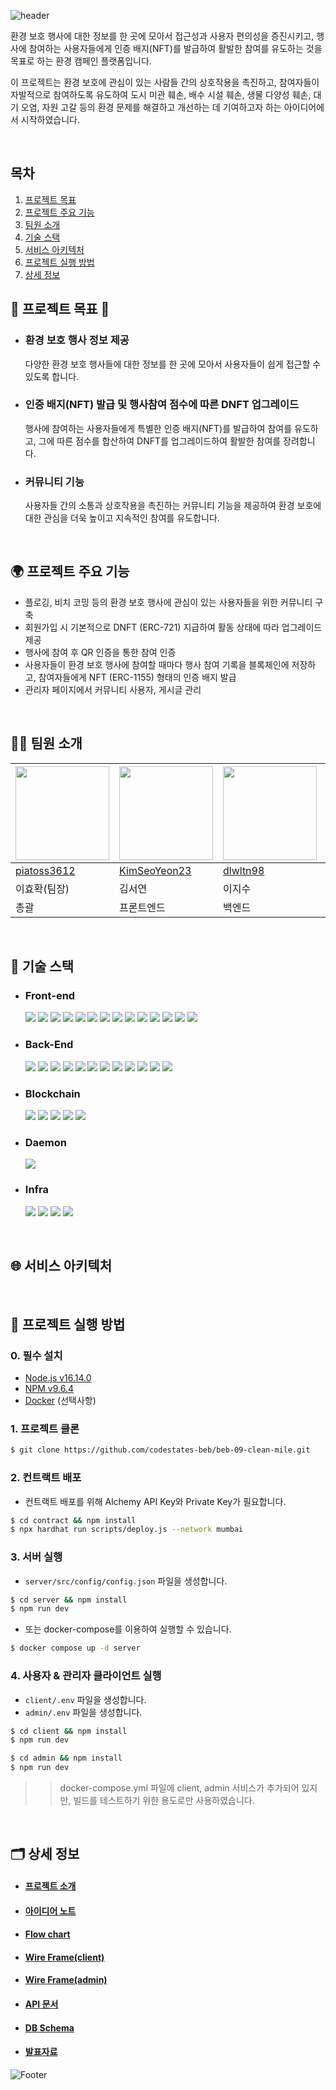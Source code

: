 ![header](https://capsule-render.vercel.app/api?type=Waving&color=0:C6FCA6,100:56D80C&height=220&section=header&text=Clean%20Mile&fontSize=80&fontColor=FFFFFF&fontAlignY=38)

환경 보호 행사에 대한 정보를 한 곳에 모아서 접근성과 사용자 편의성을 증진시키고, 행사에 참여하는 사용자들에게 인증 배지(NFT)를 발급하여 활발한 참여를 유도하는 것을 목표로 하는 환경 캠페인 플랫폼입니다.

이 프로젝트는 환경 보호에 관심이 있는 사람들 간의 상호작용을 촉진하고, 참여자들이 자발적으로 참여하도록 유도하여 도시 미관 훼손, 배수 시설 훼손, 생물 다양성 훼손, 대기 오염, 자원 고갈 등의 환경 문제를 해결하고 개선하는 데 기여하고자 하는 아이디어에서 시작하였습니다.

<br/>

## 목차

1. [프로젝트 목표](#🌱-프로젝트-목표-🌱)
2. [프로젝트 주요 기능](#🌍-프로젝트-주요-기능)
3. [팀원 소개](#👨‍💻-팀원-소개)
4. [기술 스택](#🔧-기술-스택)
5. [서비스 아키텍처](#🌐-서비스-아키텍처)
6. [프로젝트 실행 방법](#🚀-프로젝트-실행-방법)
7. [상세 정보](#🗂️-상세-정보)



## 🌱 프로젝트 목표 🌱

- ### 환경 보호 행사 정보 제공
  다양한 환경 보호 행사들에 대한 정보를 한 곳에 모아서 사용자들이 쉽게 접근할 수 있도록 합니다.
- ### 인증 배지(NFT) 발급 및 행사참여 점수에 따른 DNFT 업그레이드
  행사에 참여하는 사용자들에게 특별한 인증 배지(NFT)를 발급하여 참여를 유도하고, 그에 따른 점수를 합산하여 DNFT를 업그레이드하여 활발한 참여를 장려합니다.
- ### 커뮤니티 기능
  사용자들 간의 소통과 상호작용을 촉진하는 커뮤니티 기능을 제공하여 환경 보호에 대한 관심을 더욱 높이고 지속적인 참여를 유도합니다.

<br/>

## 🌍 프로젝트 주요 기능

- 플로깅, 비치 코밍 등의 환경 보호 행사에 관심이 있는 사용자들을 위한 커뮤니티 구축
- 회원가입 시 기본적으로 DNFT (ERC-721) 지급하여 활동 상태에 따라 업그레이드 제공
- 행사에 참여 후 QR 인증을 통한 참여 인증
- 사용자들이 환경 보호 행사에 참여할 때마다 행사 참여 기록을 블록체인에 저장하고, 참여자들에게 NFT (ERC-1155) 형태의 인증 배지 발급
- 관리자 페이지에서 커뮤니티 사용자, 게시글 관리

<br/>

## 👨‍💻 팀원 소개

| <img src="https://avatars.githubusercontent.com/u/61569834?v=4" width="150" height="150"/> | <img src="https://img.koreapas.com/i/1bbfb22/resize" width="150" height="150"/> | <img src="https://encrypted-tbn3.gstatic.com/images?q=tbn:ANd9GcTNvMh7Hea9AZjrCAGa2k8RfkZdcqPbU9OC2MFOqlSf6ABXFkPU" width="150" height="150"/> | <img src="https://avatars.githubusercontent.com/u/126757767?v=4" width="150" height="150"/> |
| ------------------------------------------------------------------------------------------ | ------------------------------------------------------------------------------- | ---------------------------------------------------------------------------------------------------------------------------------------------- | ------------------------------------------------------------------------------------------- |
| [piatoss3612](https://github.com/piatoss3612)                                              | [KimSeoYeon23](https://github.com/KimSeoYeon23)                                 | [dlwltn98](https://github.com/dlwltn98)                                                                                                        | [dokpark21](https://github.com/dokpark21)                                                   |
| 이효확(팀장)                                                                               | 김서연                                                                          | 이지수                                                                                                                                         | 박상현                                                                                      |
| 총괄                                                                                       | 프론트엔드                                                                      | 백엔드                                                                                                                                         | 컨트랙트                                                                                    |

<br/>

## 🔧 기술 스택

- ### Front-end

    <img src="https://img.shields.io/badge/typescript-3178C6?style=for-the-badge&logo=typescript&logoColor=black"> 
    <img src="https://img.shields.io/badge/javascript-F7DF1E?style=for-the-badge&logo=javascript&logoColor=black"> 
    <img src="https://img.shields.io/badge/React-61DAFB?style=for-the-badge&logo=React&logoColor=black"> 
    <img src="https://img.shields.io/badge/Next.js-000000?style=for-the-badge&logo=Next.js&logoColor=white"> 
    <img src="https://img.shields.io/badge/next_translate-000000?style=for-the-badge&logoColor=white">
    <img src="https://img.shields.io/badge/redux-764ABC?style=for-the-badge&logo=redux&logoColor=white"> 
    <img src="https://img.shields.io/badge/reduxsaga-999999?style=for-the-badge&logo=reduxsaga&logoColor=white"> 
    <img src="https://img.shields.io/badge/tailwindcss-06B6D4?style=for-the-badge&logo=tailwindcss&logoColor=white"> 
    <img src="https://img.shields.io/badge/axios-5A29E4?style=for-the-badge&logo=axios&logoColor=white"> 
    <img src="https://img.shields.io/badge/reactquery-FF4154?style=for-the-badge&logo=reactquery&logoColor=white"> 
    <img src="https://img.shields.io/badge/web3.js-F16822?style=for-the-badge&logo=web3dotjs&logoColor=white"> 
    <img src="https://img.shields.io/badge/three.js-000000?style=for-the-badge&logo=threedotjs&logoColor=white">
    <img src="https://img.shields.io/badge/mui-007FFF?style=for-the-badge&logo=mui&logoColor=white">
    <img src="https://img.shields.io/badge/eslint-4B32C3?style=for-the-badge&logo=eslint&logoColor=white">

- ### Back-End

    <img src="https://img.shields.io/badge/javascript-F7DF1E?style=for-the-badge&logo=javascript&logoColor=black"> 
    <img src="https://img.shields.io/badge/node.js-339933?style=for-the-badge&logo=nodedotjs&logoColor=white"> 
    <img src="https://img.shields.io/badge/express-000000?style=for-the-badge&logo=express&logoColor=white"> 
    <img src="https://img.shields.io/badge/jsonwebtokens-000000?style=for-the-badge&logo=jsonwebtokens&logoColor=white"> 
    <img src="https://img.shields.io/badge/mongodb-47A248?style=for-the-badge&logo=mongodb&logoColor=white"> 
    <img src="https://img.shields.io/badge/mocha-8D6748?style=for-the-badge&logo=mocha&logoColor=white">
    <img src="https://img.shields.io/badge/chai-A30701?style=for-the-badge&logo=chai&logoColor=white">
    <img src="https://img.shields.io/badge/jest-C21325?style=for-the-badge&logo=jest&logoColor=white">
    <img src="https://img.shields.io/badge/postman-FF6C37?style=for-the-badge&logo=postman&logoColor=white">
    <img src="https://img.shields.io/badge/ethers.js-3C3C3D?style=for-the-badge&logoColor=white">
    <img src="https://img.shields.io/badge/aws_sdk-232F3E?style=for-the-badge&logo=amazonaws&logoColor=white">
    <img src="https://img.shields.io/badge/amazons3-569A31?style=for-the-badge&logo=amazons3&logoColor=white">

- ### Blockchain

    <img src="https://img.shields.io/badge/solidity-363636?style=for-the-badge&logo=solidity&logoColor=white">
    <img src="https://img.shields.io/badge/openzeppelin-4E5EE4?style=for-the-badge&logo=openzeppelin&logoColor=white">
    <img src="https://img.shields.io/badge/mocha-8D6748?style=for-the-badge&logo=mocha&logoColor=white">
    <img src="https://img.shields.io/badge/chai-A30701?style=for-the-badge&logo=chai&logoColor=white">
    <img src="https://img.shields.io/badge/hardhat-000000?style=for-the-badge&logo=hardhat&logoColor=white">

- ### Daemon

    <img src="https://img.shields.io/badge/pm2-2B037A?style=for-the-badge&logo=pm2&logoColor=white">

- ### Infra
    <img src="https://img.shields.io/badge/githubactions-2088FF?style=for-the-badge&logo=githubactions&logoColor=white">
    <img src="https://img.shields.io/badge/docker-2496ED?style=for-the-badge&logo=docker&logoColor=white">
    <img src="https://img.shields.io/badge/terraform-7B42BC?style=for-the-badge&logo=terraform&logoColor=white">
    <img src="https://img.shields.io/badge/amazon_aws-232F3E?style=for-the-badge&logo=amazonaws&logoColor=white">

<br/>

## 🌐 서비스 아키텍처

<br/>

## 🚀 프로젝트 실행 방법

### 0. 필수 설치

- [Node.js v16.14.0](https://nodejs.org/ko/)
- [NPM v9.6.4](https://www.npmjs.com/)
- [Docker](https://www.docker.com/) (선택사항)

### 1. 프로젝트 클론

```bash
$ git clone https://github.com/codestates-beb/beb-09-clean-mile.git
```
### 2. 컨트랙트 배포

- 컨트랙트 배포를 위해 Alchemy API Key와 Private Key가 필요합니다.

```bash
$ cd contract && npm install
$ npx hardhat run scripts/deploy.js --network mumbai
```

### 3. 서버 실행

- `server/src/config/config.json` 파일을 생성합니다.

```bash
$ cd server && npm install
$ npm run dev
```

- 또는 docker-compose를 이용하여 실행할 수 있습니다.

```bash
$ docker compose up -d server
```

### 4. 사용자 & 관리자 클라이언트 실행

- `client/.env` 파일을 생성합니다.
- `admin/.env` 파일을 생성합니다.

```bash
$ cd client && npm install
$ npm run dev
```

```bash
$ cd admin && npm install
$ npm run dev
```

>> docker-compose.yml 파일에 client, admin 서비스가 추가되어 있지만, 빌드를 테스트하기 위한 용도로만 사용하였습니다.

<br/>

## 🗂️ 상세 정보

- #### [프로젝트 소개](https://github.com/codestates-beb/beb-09-clean-mile/wiki)
- #### [아이디어 노트](https://github.com/codestates-beb/beb-09-clean-mile/wiki/Idea)
- #### [Flow chart](https://github.com/codestates-beb/beb-09-clean-mile/wiki/Flow-chart)
- #### [Wire Frame(client)](https://github.com/codestates-beb/beb-09-clean-mile/wiki/Wire-Frame-%E2%80%90-client)
- #### [Wire Frame(admin)](https://github.com/codestates-beb/beb-09-clean-mile/wiki/Wire-Frame-%E2%80%90-admin)
- #### [API 문서](https://documenter.getpostman.com/view/26736336/2s946o5pn6#7cce518f-94ac-4962-b5ce-bf200a001639)
- #### [DB Schema](https://github.com/codestates-beb/beb-09-clean-mile/wiki/DB-Schema)
- #### [발표자료](https://docs.google.com/presentation/d/12tAatS807ki-KKteL0nSU3NdAu2GexhEGhL3wRWXNLM/edit#slide=id.g239e59f90a6_0_3)

![Footer](https://capsule-render.vercel.app/api?type=waving&color=0:C6FCA6,100:56D80C&height=100&section=footer)
